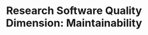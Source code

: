 ---
title: "Research Software Quality Dimension: Maintainability"
page_id: dimension-maintainability.md
---
